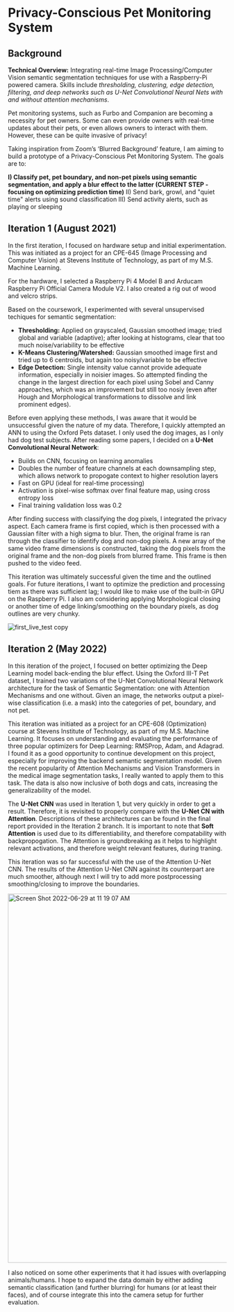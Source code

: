 # Privacy-Conscious Pet Monitoring System

## Background
**Technical Overview:** Integrating real-time Image Processing/Computer Vision semantic segmentation techniques for use with a Raspberry-Pi powered camera. Skills include _thresholding, clustering, edge detection, filtering, and deep networks such as U-Net Convolutional Neural Nets with and without attention mechanisms_. 

Pet monitoring systems, such as Furbo and Companion are becoming a necessity for pet owners. Some can even provide owners with real-time updates about their pets, or even allows owners to interact with them. However, these can be quite invasive of privacy!

Taking inspiration from Zoom’s ‘Blurred Background’ feature, I am aiming to build a prototype of a Privacy-Conscious Pet Monitoring System. The goals are to:

**I) Classify pet, pet boundary, and non-pet pixels using semantic segmentation, and apply a blur effect to the latter (CURRENT STEP - focusing on optimizing prediction time)**
II) Send bark, growl, and "quiet time" alerts using sound classification
III) Send activity alerts, such as playing or sleeping

## Iteration 1 (August 2021)
In the first iteration, I focused on hardware setup and initial experimentation. This was initiated as a project for an CPE-645 (Image Processing and Computer Vision) at Stevens Institute of Technology, as part of my M.S. Machine Learning. 

For the hardware, I selected a Raspberry Pi 4 Model B and Arducam Raspberry Pi Official Camera Module V2. I also created a rig out of wood and velcro strips. 

Based on the coursework, I experimented with several unsupervised techiques for semantic segmentation:

* **Thresholding:** Applied on grayscaled, Gaussian smoothed image; tried global and variable (adaptive); after looking at histograms, clear that too much noise/variability to be effective
* **K-Means Clustering/Watershed:** Gaussian smoothed image first and tried up to 6 centroids, but again too noisy/variable to be effective
* **Edge Detection:** Single intensity value cannot provide adequate information, especially in noisier images. So attempted finding the change in the largest direction for each pixel using Sobel and Canny approaches, which was an improvement but still too nosiy (even after Hough and Morphological transformations to dissolve and link prominent edges). 

Before even applying these methods, I was aware that it would be unsuccessful given the nature of my data. Therefore, I quickly attempted an ANN to using the Oxford Pets dataset. I only used the dog images, as I only had dog test subjects. After reading some papers, I decided on a **U-Net Convolutional Neural Network**:

* Builds on CNN, focusing on learning anomalies
* Doubles the number of feature channels at each downsampling step, which allows network to propogate context to higher resolution layers
* Fast on GPU (ideal for real-time processing)
* Activation is pixel-wise softmax over final feature map, using cross entropy loss
* Final training validation loss was 0.2

After finding success with classifying the dog pixels, I integrated the privacy aspect. Each camera frame is first copied, which is then processed with a Gaussian filter with a high sigma to blur. Then, the original frame is ran through the classifier to identify dog and non-dog pixels. A new array of the same video frame dimensions is constructed, taking the dog pixels from the original frame and the non-dog pixels from blurred frame. This frame is then pushed to the video feed.

This iteration was ultimately successful given the time and the outlined goals. For future iterations, I want to optimize the prediction and processing tiem as there was sufficient lag; I would like to make use of the built-in GPU on the Raspberry Pi. I also am considering applying Morphological closing or another time of edge linking/smoothing on the boundary pixels, as dog outlines are very chunky.

![first_live_test copy](https://user-images.githubusercontent.com/49654275/176474843-809d04c9-ea6e-4953-b574-aa6712992913.jpg)



## Iteration 2 (May 2022)
In this iteration of the project, I focused on better optimizing the Deep Learning model back-ending the blur effect. Using the Oxford III-T Pet dataset, I trained two variations of the U-Net Convolutional Neural Network architecture for the task of Semantic Segmentation: one with Attention
Mechanisms and one without. Given an image, the networks output a pixel-wise classification (i.e. a mask) into the categories of pet, boundary, and not pet.

This iteration was initiated as a project for an CPE-608 (Optimization) course at Stevens Institute of Technology, as part of my M.S. Machine Learning. It focuses on understanding and evaluating the performance of three popular optimizers for Deep Learning: RMSProp, Adam, and Adagrad. I found it as a good opportunity to continue development on this project, especially for improving the backend semantic segmentation model. Given the recent popularity of Attention Mechanisms and Vision Transformers in the medical image segmentation tasks, I really wanted to apply them to this task. The data is also now inclusive of both dogs and cats, increasing the generalizability of the model. 

The **U-Net CNN** was used in Iteration 1, but very quickly in order to get a result. Therefore, it is revisited to properly compare with the **U-Net CN with Attention**. Descriptions of these architectures can be found in the final report provided in the Iteration 2 branch. It is important to note that **Soft Attention** is used due to its differentiability, and therefore compatability with backpropogation. The Attention is groundbreaking as it helps to highlight relevant activations, and therefore weight relevant features, during traning.

This iteration was so far successful with the use of the Attention U-Net CNN. The results of the Attention U-Net CNN against its counterpart are much smoother, although next I will try to add more postprocessing smoothing/closing to improve the boundaries. 

<img width="848" alt="Screen Shot 2022-06-29 at 11 19 07 AM" src="https://user-images.githubusercontent.com/49654275/176473648-3ed38260-29b6-49c7-8e6c-c8107cec7f6f.png">

I also noticed on some other experiments that it had issues with overlapping animals/humans. I hope to expand the data domain by either adding semantic classification (and further blurring) for humans (or at least their faces), and of course integrate this into the camera setup for further evaluation.
